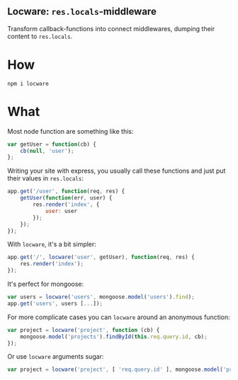 Locware: `res.locals`-middleware
--------------------------

Transform callback-functions into connect middlewares, dumping their content to `res.locals`.


How
===
`npm i locware`


What
====

Most node function are something like this:
```js
var getUser = function(cb) {
    cb(null, 'user');
};
```

Writing your site with express, you usually call these functions and just put their values in `res.locals`:
```js
app.get('/user', function(req, res) {
    getUser(function(err, user) {
        res.render('index', {
            user: user
        });
    });
});
```

With `locware`, it's a bit simpler:
```js
app.get('/', locware('user', getUser), function(req, res) {
    res.render('index');
});
```

It's perfect for mongoose:
```js
var users = locware('users', mongoose.model('users').find);
app.get('users', users [...]);
```

For more complicate cases you can `locware` around an anonymous function:
```js
var project = locware('project', function (cb) {
    mongoose.model('projects').findById(this.req.query.id, cb);
});
```

Or use `locware` arguments sugar:
```js
var project = locware('project', [ 'req.query.id' ], mongoose.model('projects').findById);
```
